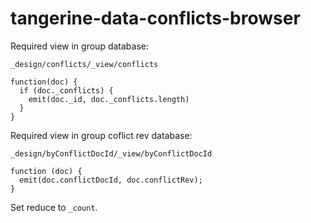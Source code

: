 # tangerine-data-conflicts-browser


Required view in group database:

`_design/conflicts/_view/conflicts`

```
function(doc) {
  if (doc._conflicts) {
    emit(doc._id, doc._conflicts.length)
  }
}
```

Required view in group coflict rev database:

`_design/byConflictDocId/_view/byConflictDocId`

```
function (doc) {
  emit(doc.conflictDocId, doc.conflictRev);
}
```
Set reduce to `_count`.

